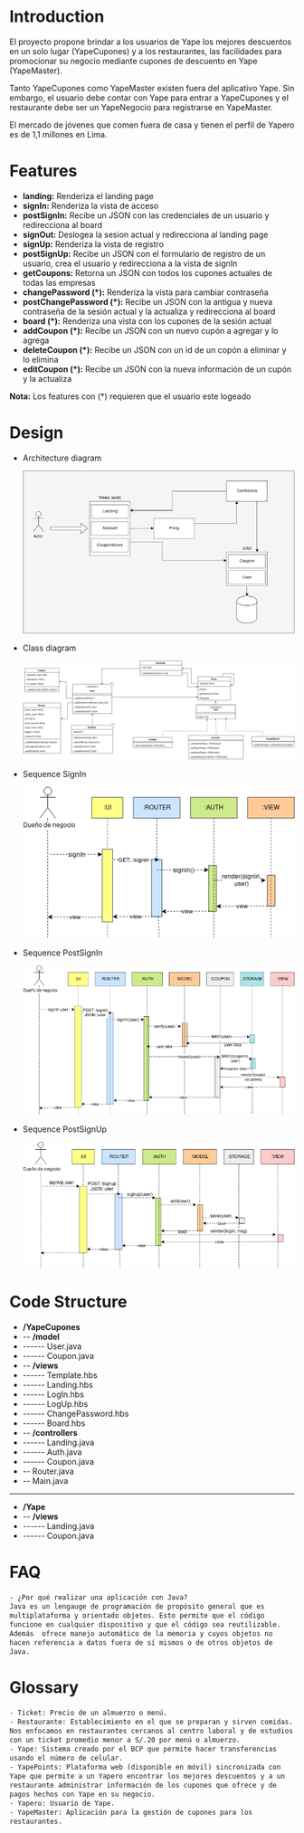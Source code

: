 # Introduction
El proyecto propone brindar a los usuarios de Yape los mejores descuentos en un solo lugar (YapeCupones) y a los restaurantes, las facilidades para promocionar su negocio mediante cupones de descuento en Yape (YapeMaster).

Tanto YapeCupones como YapeMaster existen fuera del aplicativo Yape. Sin embargo, el usuario debe contar con Yape para entrar a YapeCupones y el restaurante debe ser un YapeNegocio para registrarse en YapeMaster.

El mercado de jóvenes que comen fuera de casa y tienen el perfil de Yapero es de 1,1 millones en Lima. 
# Features

- **landing:** Renderiza el landing page
- **signIn:** Renderiza la vista de acceso
- **postSignIn:** Recibe un JSON con las credenciales de un usuario y redirecciona al board
- **signOut:** Deslogea la sesion actual y redirecciona al landing page
- **signUp:** Renderiza la vista de registro
- **postSignUp:** Recibe un JSON con el formulario de registro de un usuario, crea el usuario y redirecciona a la vista de signIn
- **getCoupons:** Retorna un JSON con todos los cupones actuales de todas las empresas
- **changePassword (*):** Renderiza la vista para cambiar contraseña
- **postChangePassword (*):** Recibe un JSON con la antigua y nueva contraseña de la sesión actual y la actualiza y redirecciona al board
- **board (*):** Renderiza una vista con los cupones de la sesión actual
- **addCoupon (*):** Recibe un JSON con un nuevo cupón a agregar y lo agrega
- **deleteCoupon (*):** Recibe un JSON con un id de un copón a eliminar y lo elimina
- **editCoupon (*):** Recibe un JSON con la nueva información de un cupón y la actualiza

**Nota:** Los features con (*) requieren que el usuario este logeado

# Design

- Architecture diagram

    ![](./diagrams/Architecture-Diagram.png)
    
- Class diagram

    ![](./diagrams/Class-Diagram.png)

- Sequence SignIn

    ![](./diagrams/Sequence-SignIn.png)

- Sequence PostSignIn

    ![](./diagrams/Sequence-PostSignIn.png)

- Sequence PostSignUp

    ![](./diagrams/Sequence-PostSignUp.png)

# Code Structure

- **/YapeCupones**
- -- **/model**
- ------ User.java
- ------ Coupon.java
- -- **/views**
- ------ Template.hbs
- ------ Landing.hbs
- ------ LogIn.hbs
- ------ LogUp.hbs
- ------ ChangePassword.hbs
- ------ Board.hbs
- -- **/controllers**
- ------ Landing.java
- ------ Auth.java
- ------ Coupon.java
- -- Router.java
- -- Main.java
- ----------------
- **/Yape**
- -- **/views**
- ------ Landing.java
- ------ Coupon.java

# FAQ
	- ¿Por qué realizar una aplicación con Java?
	Java es un lengauge de programación de propósito general que es multiplataforma y orientado objetos. Esto permite que el código funcione en cualquier dispositivo y que el código sea reutilizable.	Además  ofrece manejo automático de la memoria y cuyos objetos no hacen referencia a datos fuera de sí mismos o de otros objetos de Java.

# Glossary
	- Ticket: Precio de un almuerzo o menú.
	- Restaurante: Establecimiento en el que se preparan y sirven comidas. Nos enfocamos en restaurantes cercanos al centro laboral y de estudios con un ticket promedio menor a S/.20 por menú o almuerzo.
	- Yape: Sistema creado por el BCP que permite hacer transferencias usando el número de celular.
	- YapePoints: Plataforma web (disponible en móvil) sincronizada con Yape que permite a un Yapero encontrar los mejores descuentos y a un restaurante administrar información de los cupones que ofrece y de pagos hechos con Yape en su negocio.
	- Yapero: Usuario de Yape.
	- YapeMaster: Aplicación para la gestión de cupones para los restaurantes.


